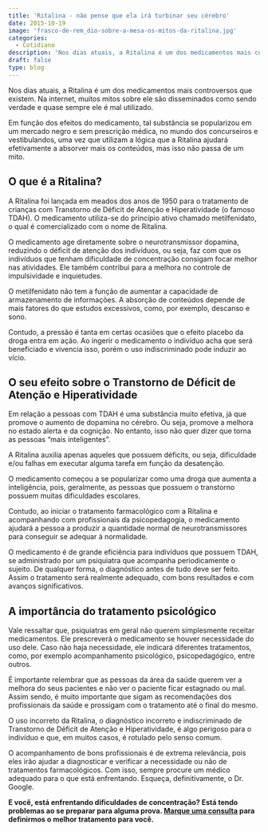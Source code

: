 ```yaml
---
title: 'Ritalina - não pense que ela irá turbinar seu cérebro'
date: 2015-10-19
image: 'frasco-de-rem_dio-sobre-a-mesa-os-mitos-da-ritalina.jpg'
categories:
  - Cotidiano
description: 'Nos dias atuais, a Ritalina é um dos medicamentos mais controversos que existem. Na internet, muitos mitos sobre ele são disseminados como sendo ...'
draft: false
type: blog
---
```


Nos dias atuais, a Ritalina é um dos medicamentos mais controversos que existem. Na internet, muitos mitos sobre ele são disseminados como sendo verdade e quase sempre ele é mal utilizado.

Em função dos efeitos do medicamento, tal substância se popularizou em um mercado negro e sem prescrição médica, no mundo dos concurseiros e vestibulandos, uma vez que utilizam a lógica que a Ritalina ajudará efetivamente a absorver mais os conteúdos, mas isso não passa de um mito.

## **O que é a Ritalina?**

A Ritalina foi lançada em meados dos anos de 1950 para o tratamento de crianças com Transtorno de Déficit de Atenção e Hiperatividade (o famoso TDAH). O medicamento utiliza-se do princípio ativo chamado metilfenidato, o qual é comercializado com o nome de Ritalina.

O medicamento age diretamente sobre o neurotransmissor dopamina, reduzindo o déficit de atenção dos indivíduos, ou seja, faz com que os indivíduos que tenham dificuldade de concentração consigam focar melhor nas atividades. Ele também contribui para a melhora no controle de impulsividade e inquietudes.

O metilfenidato não tem a função de aumentar a capacidade de armazenamento de informações. A absorção de conteúdos depende de mais fatores do que estudos excessivos, como, por exemplo, descanso e sono.

Contudo, a pressão é tanta em certas ocasiões que o efeito placebo da droga entra em ação. Ao ingerir o medicamento o indivíduo acha que será beneficiado e vivencia isso, porém o uso indiscriminado pode induzir ao vício.

## **O seu efeito sobre o Transtorno de Déficit de Atenção e Hiperatividade**

Em relação a pessoas com TDAH é uma substância muito efetiva, já que promove o aumento de dopamina no cérebro. Ou seja, promove a melhora no estado alerta e da cognição. No entanto, isso não quer dizer que torna as pessoas “mais inteligentes”.

A Ritalina auxilia apenas aqueles que possuem déficits, ou seja, dificuldade e/ou falhas em executar alguma tarefa em função da desatenção.

O medicamento começou a se popularizar como uma droga que aumenta a inteligência, pois, geralmente, as pessoas que possuem o transtorno possuem muitas dificuldades escolares.

Contudo, ao iniciar o tratamento farmacológico com a Ritalina e acompanhando com profissionais da psicopedagogia, o medicamento ajudará a pessoa a produzir a quantidade normal de neurotransmissores para conseguir se adequar à normalidade.

O medicamento é de grande eficiência para indivíduos que possuem TDAH, se administrado por um psiquiatra que acompanha periodicamente o sujeito. De qualquer forma, o diagnóstico antes de tudo deve ser feito. Assim o tratamento será realmente adequado, com bons resultados e com avanços significativos.

## **A importância do tratamento psicológico**

Vale ressaltar que, psiquiatras em geral não querem simplesmente receitar medicamentos. Ele prescreverá o medicamento se houver necessidade do uso dele. Caso não haja necessidade, ele indicará diferentes tratamentos, como, por exemplo acompanhamento psicológico, psicopedagógico, entre outros.

É importante relembrar que as pessoas da área da saúde querem ver a melhora do seus pacientes e não ver o paciente ficar estagnado ou mal. Assim sendo, é muito importante que sigam as recomendações dos profissionais da saúde e prossigam com o tratamento até o final do mesmo.

O uso incorreto da Ritalina, o diagnóstico incorreto e indiscriminado de Transtorno de Déficit de Atenção e Hiperatividade, é algo perigoso para o indivíduo e que, em muitos casos, é rotulado pelo senso comum.

O acompanhamento de bons profissionais é de extrema relevância, pois eles irão ajudar a diagnosticar e verificar a necessidade ou não de tratamentos farmacológicos. Com isso, sempre procure um médico adequado para o que está enfrentando. Esqueça, definitivamente, o Dr. Google.

**E você, está enfrentando dificuldades de concentração? Está tendo problemas ao se preparar para alguma prova. [Marque uma consulta](/contato/) para definirmos o melhor tratamento para você.**
